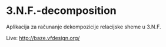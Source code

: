 # 3.N.F.-decomposition
Aplikacija za računanje dekompozicije relacijske sheme u 3.N.F.


Live: http://baze.vfdesign.org/
